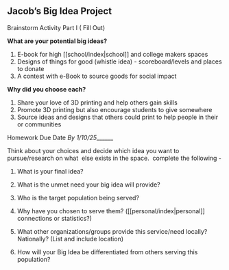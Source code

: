 ## Jacob’s Big Idea Project

Brainstorm Activity Part I ( Fill Out)

**What are your potential big ideas?**

1. E-book for high [[school/index|school]] and college makers spaces
2. Designs of things for good (whistle idea) - scoreboard/levels and places to donate
3. A contest with e-Book to source goods for social impact

**Why did you choose each?**

1. Share your love of 3D printing and help others gain skills
2. Promote 3D printing but also encourage students to give somewhere
3. Source ideas and designs that others could print to help people in their or communities

Homework Due Date _By 1/10/25_______ 

  

Think about your choices and decide which idea you want to pursue/research on what  else exists in the space.  complete the following - 

1. What is your final idea?

2. What is the unmet need your big idea will provide?

3. Who is the target population being served?

4. Why have you chosen to serve them? ([[personal/index|personal]] connections or statistics?)

5. What other organizations/groups provide this service/need locally? Nationally? (List and include location)

  6. How will your Big Idea be differentiated from others serving this population?